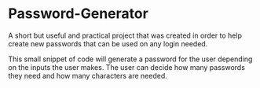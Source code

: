 # Password-Generator
A short but useful and practical project that was created
in order to help create new passwords that can be used on any 
login needed.

This small snippet of code will generate a password for the user depending on the inputs the user makes. The user can decide how many passwords
they need and how many characters are needed.
